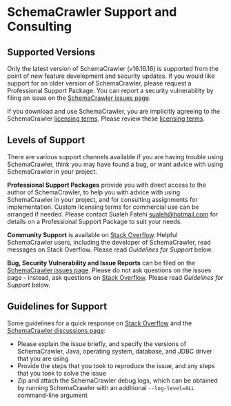 # SchemaCrawler Support and Consulting

## Supported Versions

Only the latest version of SchemaCrawler (v16.16.16) is supported from the point of new feature development and security updates. 
If you would like support for an older version of SchemaCrawler, please request a Professional Support Package. 
You can report a security vulnerability by filing an issue on the [SchemaCrawler issues page].

If you download and use SchemaCrawler, you are implicitly agreeing to the SchemaCrawler [licensing terms]. Please review
these [licensing terms].


## Levels of Support

There are various support channels available if you are having trouble using SchemaCrawler, think you may have found a bug, or want advice with using SchemaCrawler in your project.

**Professional Support Packages** provide you with direct access to the author of 
SchemaCrawler, to help you with advice with using SchemaCrawler in your project, and for consulting assignments for implementation. 
Custom licensing terms for commercial use can be arranged if needed.
Please contact Sualeh Fatehi <sualeh@hotmail.com> for details on a Professional Support Package to suit your needs.

**Community Support** is available on [Stack Overflow]. Helpful SchemaCrawler users, 
including the developer of SchemaCrawler, read messages on Stack Overflow. Please read *Guidelines for Support* below.

**Bug, Security Vulnerability and Issue Reports** can be filed on the [SchemaCrawler issues page]. 
Please do not ask questions on the issues page - instead, ask questions on 
[Stack Overflow]. Please read *Guidelines for Support* below.



## Guidelines for Support

Some guidelines for a quick response on [Stack Overflow] and the [SchemaCrawler discussions page]:

- Please explain the issue briefly, and specify the versions of SchemaCrawler, Java, 
  operating system, database, and JDBC driver that you are using
- Provide the steps that you took to reproduce the issue, and any steps that you took to 
  solve the issue
- Zip and attach the SchemaCrawler debug logs, which can be obtained by running 
  SchemaCrawler with an additional `--log-level=ALL` command-line argument


[Stack Overflow]: https://stackoverflow.com/search?q=schemacrawler+is%3Aquestion
[SchemaCrawler discussions page]: https://github.com/schemacrawler/SchemaCrawler/discussions
[SchemaCrawler issues page]: https://github.com/schemacrawler/SchemaCrawler/issues
[licensing terms]: license.html

